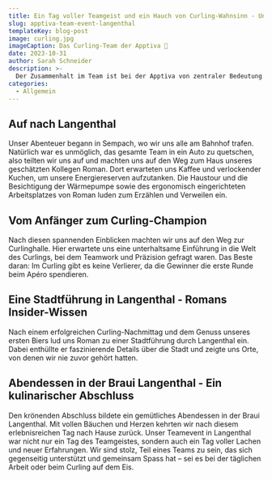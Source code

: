 ```yaml
---
title: Ein Tag voller Teamgeist und ein Hauch von Curling-Wahnsinn - Unser Langenthal-Abenteuer
slug: apptiva-team-event-langenthal
templateKey: blog-post
image: curling.jpg
imageCaption: Das Curling-Team der Apptiva 🥌
date: 2023-10-31
author: Sarah Schneider
description: >-
  Der Zusammenhalt im Team ist bei der Apptiva von zentraler Bedeutung. Wer uns bereits etwas kennt, der weiss, dass wir nebst einer hierarchielosen Unternehmensform auch zu 100 % von zu Hause aus arbeiten können. Um den Austausch untereinander zu fördern, organisieren wir wann immer möglich ein gemeinsames Beisammensein. Diesmal wieder in der Form eines Teamevents – und zwar im schönen Langenthal.
categories:
  - Allgemein
---
```


## Auf nach Langenthal

Unser Abenteuer begann in Sempach, wo wir uns alle am Bahnhof trafen. Natürlich war es unmöglich, das gesamte Team in ein Auto zu quetschen, also teilten wir uns auf und machten uns auf den Weg zum Haus unseres geschätzten Kollegen Roman. Dort erwarteten uns Kaffee und verlockender Kuchen, um unsere Energiereserven aufzutanken. Die Haustour und die Besichtigung der Wärmepumpe sowie des ergonomisch eingerichteten Arbeitsplatzes von Roman luden zum Erzählen und Verweilen ein.

## Vom Anfänger zum Curling-Champion

Nach diesen spannenden Einblicken machten wir uns auf den Weg zur Curlinghalle. Hier erwartete uns eine unterhaltsame Einführung in die Welt des Curlings, bei dem Teamwork und Präzision gefragt waren. Das Beste daran: Im Curling gibt es keine Verlierer, da die Gewinner die erste Runde beim Apéro spendieren.

## Eine Stadtführung in Langenthal - Romans Insider-Wissen

Nach einem erfolgreichen Curling-Nachmittag und dem Genuss unseres ersten Biers lud uns Roman zu einer Stadtführung durch Langenthal ein. Dabei enthüllte er faszinierende Details über die Stadt und zeigte uns Orte, von denen wir nie zuvor gehört hatten.

## Abendessen in der Braui Langenthal - Ein kulinarischer Abschluss

Den krönenden Abschluss bildete ein gemütliches Abendessen in der Braui Langenthal. Mit vollen Bäuchen und Herzen kehrten wir nach diesem erlebnisreichen Tag nach Hause zurück.
Unser Teamevent in Langenthal war nicht nur ein Tag des Teamgeistes, sondern auch ein Tag voller Lachen und neuer Erfahrungen. Wir sind stolz, Teil eines Teams zu sein, das sich gegenseitig unterstützt und gemeinsam Spass hat – sei es bei der täglichen Arbeit oder beim Curling auf dem Eis.

